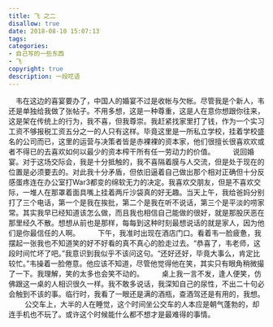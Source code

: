 ```yaml
---
title: 飞 之二
disallow: true
date: 2018-08-10 15:07:13
tags:
categories:
- 自己写的一些东西
- 飞
copyright: true
description: 一段呓语
---
```


　韦在这边的喜宴要办了，中国人的婚宴不过是收帐与欠帐。尽管我是个新人，韦还是单独给我做了张帖子。不用多想，这是一种尊重，这是人在意你想跟你往来，这是架在传统上的行为，我不喜，但我尊崇。我赶紧找家里打了钱，作为一个实习工资不够报税工资五分之一的人只有这样。毕竟这里是一所私立学校，挂着学校盛名的公司而已，这里的运营与决策者皆是赤裸裸的资本家，他们很擅长很喜欢欢或者不得已的去喜欢如何以最少的资本榨干所有任一劳动力的价值。
　
　说回婚宴。对于这场交际会，我是十分抵触的，我不喜隔着膜与人交流，但是处于现在的位置是必须要去的。对此我十分矛盾，但依旧逼着自己做出那个相对正确但十分反感蛋疼连在办公室打War3都变的绵软无力的决定。我喜欢交朋友，但是不喜欢交际，一堆人在那罩着面具嘴上挂着两斤沙袋真的好无趣。当天上午，我给爸妈分别打了三个电话，第一个是我在挨批，第二个是我在听不说话，第三个是平淡的唠家常。其实我早已经知道该怎么做，而且我也相信自己能做的很好，就是那股厌恶在那里经久不散。想想从前也是那样，每每到这种时刻最想说话的就是家人，因为他们是你最信任的人啊。
　
　下午，我准时出现在酒店门口。看着韦一脸疲惫，我摆起一张我也不知道笑的好不好看的真不真心的脸走过去。“恭喜了，韦老师，这段时间忙坏了吧。”我意识到我似乎不该问这句。“还好还好，毕竟大事么，肯定比较忙。”韦操着一脸倦意。他应该不知道，尽管他觉得他在笑，其实只有眼角稍微撮了一下。我理解，笑的太多也会笑不动的。
　
　桌上我一言不发，逢人便笑，仿佛跟这一桌的人相识很久一样。我不敢多说话，我深知自己的尿性，不出二十句必会触到不该的事。临行时，我看了一眼还是满的酒瓶，查酒驾还是有用的，我想。
　
　公交车上，大半的人在睡觉，这个时间坐公交车的人本应是朝气蓬勃的，却连手机也不玩了。或许这个时候能什么都不想才是最难得的事情。

